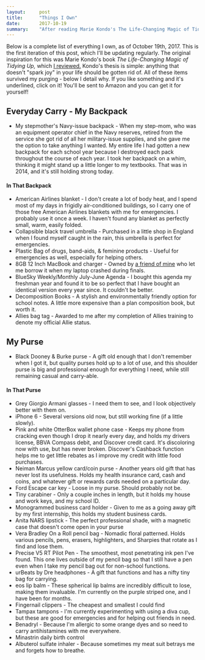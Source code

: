 ```yaml
---
layout:     post
title:      "Things I Own"
date:       2017-10-19
summary:    "After reading Marie Kondo's The Life-Changing Magic of Tidying Up I was inspired to get rid of everything I own that doesn't spark joy in my life. In doing so, I had to touch and truly consider throwing away everything I own. Here's what I decided to keep and why."
---
```


Below is a complete list of everything I own, as of October 19th, 2017. This is the first iteration of this post, which I'll be updating regularly. The original inspiration for this was Marie Kondo's book *The Life-Changing Magic of Tidying Up,* which [I reviewed.](/details/2017-10-16-The-Life-Changing-Magic-of-Tidying-Up) Kondo's thesis is simple: anything that doesn't "spark joy" in your life should be gotten rid of.
All of these items survived my purging - below I detail why. If you like something and it's underlined, click on it! You'll be sent to Amazon and you can get it for yourself!

## Everyday Carry - My Backpack

* My stepmother's Navy-issue backpack - When my step-mom, who was an equipment operator chief in the Navy reserves, retired from the service she got rid of all her military-issue supplies, and she gave me the option to take anything I wanted. My entire life I had gotten a new backpack for each school year because I destroyed each pack throughout the course of each year. I took her backpack on a whim, thinking it might stand up a little longer to my textbooks. That was in 2014, and it's still holding strong today.

#### In That Backpack

* American Airlines blanket - I don't create a lot of body heat, and I spend most of my days in frigidly air-conditioned buildings, so I carry one of those free American Airlines blankets with me for emergencies. I probably use it once a week. I haven't found any blanket as perfectly small, warm, easily folded. 
* Collapsible black travel umbrella - Purchased in a little shop in England when I found myself caught in the rain, this umbrella is perfect for emergencies. 
* Plastic Bag of drugs, band-aids, & feminine products - Useful for emergencies as well, especially for helping others. 
* 8GB 12 Inch MacBook and charger - Owned by [a friend of mine](http://christian.gen.co/) who let me borrow it when my laptop crashed during finals.
* BlueSky Weekly/Monthly July-June Agenda - I bought this agenda my freshman year and found it to be so perfect that I have bought an identical version every year since. It couldn't be better. 
* Decomposition Books - A stylish and environmentally friendly option for school notes. A little more expensive than a plan composition book, but worth it. 
* Allies bag tag - Awarded to me after my completion of Allies training to denote my official Allie status. 

## My Purse

* Black Dooney & Burke purse - A gift old enough that I don't remember when I got it, but quality purses hold up to a lot of use, and this shoulder purse is big and professional enough for everything I need, while still remaining casual and carry-able.

#### In That Purse

* Grey Giorgio Armani glasses - I need them to see, and I look objectively better with them on.
* iPhone 6 - Several versions old now, but still working fine (if a little slowly).
* Pink and white OtterBox wallet phone case - Keeps my phone from cracking even though I drop it nearly every day, and holds my drivers license, BBVA Compass debit, and Discover credit card. It's discoloring now with use, but has never broken. Discover's Cashback function helps me to get little rebates as I improve my credit with little food purchases. 
* Neiman Marcus yellow card/coin purse - Another years old gift that has never lost its usefulness. Holds my health insurance card, cash and coins, and whatever gift or rewards cards needed on a particular day.
* Ford Escape car key - Loose in my purse. Should probably not be.
* Tiny carabiner - Only a couple inches in length, but it holds my house and work keys, and my school ID.
* Monogrammed business card holder - Given to me as a going away gift by my first internship, this holds my student business cards. 
* Anita NARS lipstick - The perfect professional shade, with a magnetic case that doesn't come open in your purse
* Vera Bradley On a Roll pencil bag - Nomadic floral patterned. Holds various pencils, pens, erasers, highlighters, and Sharpies that rotate as I find and lose them.
* Precise V5 RT Pilot Pen - The smoothest, most penetrating ink pen I've found. This one lives outside of my pencil bag so that I still have a pen even when I take my pencil bag out for non-school functions.
* urBeats by Dre headphones - A gift that functions and has a nifty tiny bag for carrying. 
* eos lip balm - These spherical lip balms are incredibly difficult to lose, making them invaluable. I'm currently on the purple striped one, and I have been for months.
* Fingernail clippers - The cheapest and smallest I could find
* Tampax tampons - I'm currently experimenting with using a diva cup, but these are good for emergencies and for helping out friends in need. 
* Benadryl - Because I'm allergic to some orange dyes and so need to carry antihistamines with me everywhere. 
* Minastrin daily birth control
* Albuterol sulfate inhaler - Because sometimes my meat suit betrays me and forgets how to breathe. 